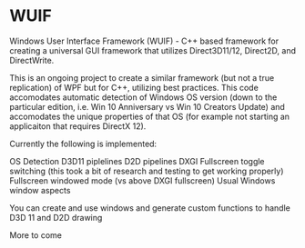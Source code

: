 # WUIF
Windows User Interface Framework (WUIF) - C++ based framework for creating a universal GUI framework that utilizes Direct3D11/12, Direct2D, and DirectWrite.

This is an ongoing project to create a similar framework (but not a true replication) of WPF but for C++, utilizing best practices. This code accomodates automatic detection of Windows OS version (down to the particular edition, i.e. Win 10 Anniversary vs Win 10 Creators Update) and accomodates the unique properties of that OS (for example not starting an applicaiton that requires DirectX 12).

Currently the following is implemented:

OS Detection
D3D11 piplelines
D2D pipelines
DXGI Fullscreen toggle switching (this took a bit of research and testing to get working properly)
Fullscreen windowed mode (vs above DXGI fullscreen)
Usual Windows window aspects

You can create and use windows and generate custom functions to handle D3D 11 and D2D drawing

More to come
